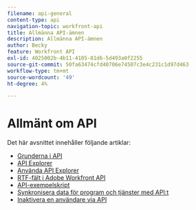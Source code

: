 ```yaml
---
filename: api-general
content-type: api
navigation-topic: workfront-api
title: Allmänna API-ämnen
description: Allmänna API-ämnen
author: Becky
feature: Workfront API
exl-id: 4025002b-4b11-4105-81d6-5d493a0f2255
source-git-commit: 50fa63474cfd40706e74507c3e4c231c1d97d463
workflow-type: tm+mt
source-wordcount: '49'
ht-degree: 4%

---
```



# Allmänt om API

Det här avsnittet innehåller följande artiklar:

* [Grunderna i API](../../wf-api/general/api-basics.md)
* [API Explorer](../../wf-api/general/api-explorer.md)
* [Använda API Explorer](../../wf-api/general/using-api-explorer.md)
* [RTF-fält i Adobe Workfront API](../../wf-api/general/rich-text-field-api.md)
* [API-exempelskript](../../wf-api/general/api-example-scripts.md)
* [Synkronisera data för program och tjänster med API:t](../../wf-api/general/api-sync-data.md)
* [Inaktivera en användare via API](../../wf-api/general/deactivate-user-api.md)
<!--
* [Projects API](../../wf-api/general/projects-api.md)
-->
